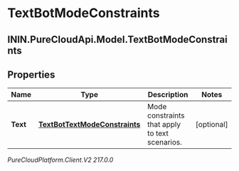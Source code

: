 # TextBotModeConstraints

## ININ.PureCloudApi.Model.TextBotModeConstraints

## Properties

|Name | Type | Description | Notes|
|------------ | ------------- | ------------- | -------------|
| **Text** | [**TextBotTextModeConstraints**](TextBotTextModeConstraints) | Mode constraints that apply to text scenarios. | [optional] |



_PureCloudPlatform.Client.V2 217.0.0_

